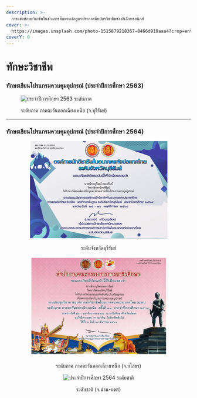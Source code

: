 ```yaml
---
description: >-
  การแข่งทักษะวิชาชีพในช่วงการศึกษาหลักสูตรประกาศนียบัตรวิชาชีพช่างอิเล็กทรอนิกส์
cover: >-
  https://images.unsplash.com/photo-1515879218367-8466d910aaa4?crop=entropy&cs=srgb&fm=jpg&ixid=M3wxOTcwMjR8MHwxfHNlYXJjaHwzfHxweXRob258ZW58MHx8fHwxNzExMzkzNTc2fDA&ixlib=rb-4.0.3&q=85
coverY: 0
---
```


# ทักษะวิชาชีพ

### ทักษะเขียนโปรแกรมควบคุมอุปกรณ์ (ประจำปีการศึกษา 2563)

<div align="left" data-full-width="true">

<figure><img src="../.gitbook/assets/การแข่งขันทักษะวิชาชีพ และ ทักษะพื้นฐาน งานประชุมวิชาการองค์การนักวิชาชีพในอนาคตแห_page-0001.jpg" alt="ประจำปีการศึกษา 2563 ระดับภาค" width="375"><figcaption><p>ระดับภาค ภาคตะวันออกเฉียงเหนือ (จ.บุรีรัมย์)</p></figcaption></figure>

</div>

***

### ทักษะเขียนโปรแกรมควบคุมอุปกรณ์ (ประจำปีการศึกษา 2564)

<div align="center" data-full-width="true">

<figure><img src="../.gitbook/assets/จังหวัด-เขียนโปรแกรมควบคุมอุปกรณ์64-บุรีรัมย์_page-0001.jpg" alt="ประจำปีการศึกษา 2564 ระดับจังหวัด" width="375"><figcaption><p>ระดับจังหวัดบุรีรัมย์</p></figcaption></figure>

 

<figure><img src="../.gitbook/assets/ภาค-เขียนโปรแกรมควบคุมอุปกรณ์64-ยโสธร (3).jpg" alt="ประจำปีการศึกษา 2564 ระดับภาค" width="375"><figcaption><p>ระดับภาค ภาคตะวันออกเฉียงเหนือ (จ.ยโสธร)</p></figcaption></figure>

 

<figure><img src="../.gitbook/assets/ชาติ-เขียนโปรแกรมควบคุมอุปกรณ์64-แพร่_page-0001.jpg" alt="ประจำปีการศึกษา 2564 ระดับชาติ" width="375"><figcaption><p>ระดับชาติ (จ.น่าน-แพร่)</p></figcaption></figure>

</div>
